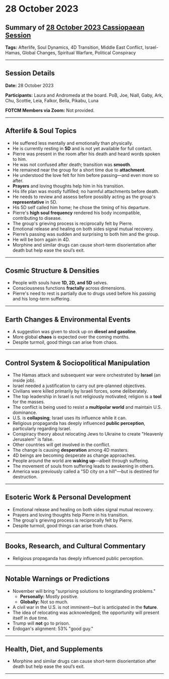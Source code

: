 # 28 October 2023

## Summary of [28 October 2023 Cassiopaean Session](https://cassiopaea.org/forum/threads/session-28-october-2023.53905/)

**Tags:** Afterlife, Soul Dynamics, 4D Transition, Middle East Conflict, Israel-Hamas, Global Changes, Spiritual Warfare, Political Conspiracy

---


## Session Details

**Date:** 28 October 2023

**Participants:** Laura and Andromeda at the board. PoB, Joe, Niall, Gaby, Ark, Chu, Scottie, Leia, Falkor, Bella, Pikabu, Luna

**FOTCM Members via Zoom:** Not provided.

---


## Afterlife & Soul Topics

- He suffered less mentally and emotionally than physically.
- He is currently resting in **5D** and is not yet available for full contact.
- Pierre was present in the room after his death and heard words spoken to him.
- He was not confused after death; transition was **smooth**.
- He remained near the group for a short time due to **attachment**.
- He understood the love felt for him before passing—and even more so after.
- **Prayers** and loving thoughts help him in his transition.
- His life plan was mostly fulfilled; no harmful attachments before death.
- He needs to review and assess before possibly acting as the group's **representative** in 5D.
- His 5D self called him home; he chose the timing of his departure.
- Pierre's **high soul frequency** rendered his body incompatible, contributing to disease.
- The group's grieving process is reciprocally felt by Pierre.
- Emotional release and healing on both sides signal mutual recovery.
- Pierre’s passing was sudden and surprising to both him and the group.
- He will be born again in 4D.
- Morphine and similar drugs can cause short-term disorientation after death but help ease the soul’s exit.

---


## Cosmic Structure & Densities

- People with souls have **1D, 2D, and 5D** selves.
- Consciousness functions **fractally** across dimensions.
- Pierre's need to rest is partially due to drugs used before his passing and his long-term suffering.

---


## Earth Changes & Environmental Events

- A suggestion was given to stock up on **diesel and gasoline**.
- More global **chaos** is expected over the coming months.
- Despite turmoil, good things can arise from chaos.

---


## Control System & Sociopolitical Manipulation

- The Hamas attack and subsequent war were orchestrated by **Israel** (an inside job).
- Israel needed a justification to carry out pre-planned objectives.
- Civilians were killed primarily by Israeli forces, some deliberately.
- The top leadership in Israel is not religiously motivated; religion is a **tool** for the masses.
- The conflict is being used to resist a **multipolar world** and maintain U.S. dominance.
- U.S. is **collapsing**; Israel uses its influence while it can.
- Religious propaganda has deeply influenced **public perception**, particularly regarding Israel.
- Conspiracy theory about relocating Jews to Ukraine to create "Heavenly Jerusalem" is false.
- Other countries will get involved in the conflict.
- The change is causing **desperation** among 4D masters.
- 4D beings are becoming desperate as change approaches.
- People around the world are **waking up**—albeit through suffering.
- The movement of souls from suffering leads to awakening in others.
- America was previously called a "5D city on a hill"—but is destined for destruction.

---


## Esoteric Work & Personal Development

- Emotional release and healing on both sides signal mutual recovery.
- Prayers and loving thoughts help Pierre in his transition.
- The group's grieving process is reciprocally felt by Pierre.
- Despite turmoil, good things can arise from chaos.

---


## Books, Research, and Cultural Commentary

- Religious propaganda has deeply influenced public perception.

---


## Notable Warnings or Predictions

- November will bring "surprising solutions to longstanding problems."
    - **Personally:** Mostly positive.
    - **Globally:** Not so much.
- A civil war in the U.S. is not imminent—but is anticipated in the **future**.
- The idea of relocating was acknowledged; the opportunity will present itself in due time.
- Trump will **not** go to prison.
- Erdogan's alignment: 53% "good guy."


---
## Health, Diet, and Supplements

- Morphine and similar drugs can cause short-term disorientation after death but help ease the soul’s exit.

---
